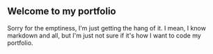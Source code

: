 ## Welcome to my portfolio

Sorry for the emptiness, I'm just getting the hang of it. I mean, I know markdown and all, but I'm just not sure if it's how I want to code my portfolio.